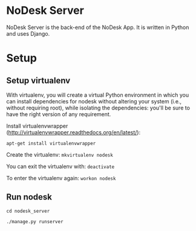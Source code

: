 NoDesk Server
======
NoDesk Server is the back-end of the NoDesk App.
It is written in Python and uses Django.


Setup
=====

Setup virtualenv
------------------

With virtualenv, you will create a virtual Python environment in which
you can install dependencies for nodesk without altering your system
(i.e., without requiring root), while isolating the dependencies:
you'll be sure to have the right version of any requirement.

Install virtualenvwrapper (http://virtualenvwrapper.readthedocs.org/en/latest/):

  `apt-get install virtualenvwrapper`

Create the virtualenv:
  `mkvirtualenv nodesk`

You can exit the virtualenv with:
  `deactivate`

To enter the virtualenv again:
  `workon nodesk`


Run nodesk
------------

  `cd nodesk_server`

  `./manage.py runserver`







